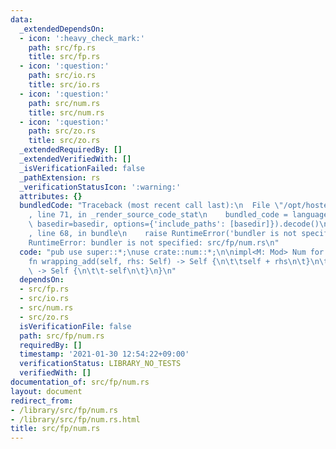 ```yaml
---
data:
  _extendedDependsOn:
  - icon: ':heavy_check_mark:'
    path: src/fp.rs
    title: src/fp.rs
  - icon: ':question:'
    path: src/io.rs
    title: src/io.rs
  - icon: ':question:'
    path: src/num.rs
    title: src/num.rs
  - icon: ':question:'
    path: src/zo.rs
    title: src/zo.rs
  _extendedRequiredBy: []
  _extendedVerifiedWith: []
  _isVerificationFailed: false
  _pathExtension: rs
  _verificationStatusIcon: ':warning:'
  attributes: {}
  bundledCode: "Traceback (most recent call last):\n  File \"/opt/hostedtoolcache/Python/3.9.1/x64/lib/python3.9/site-packages/onlinejudge_verify/documentation/build.py\"\
    , line 71, in _render_source_code_stat\n    bundled_code = language.bundle(stat.path,\
    \ basedir=basedir, options={'include_paths': [basedir]}).decode()\n  File \"/opt/hostedtoolcache/Python/3.9.1/x64/lib/python3.9/site-packages/onlinejudge_verify/languages/user_defined.py\"\
    , line 68, in bundle\n    raise RuntimeError('bundler is not specified: {}'.format(path.as_posix()))\n\
    RuntimeError: bundler is not specified: src/fp/num.rs\n"
  code: "pub use super::*;\nuse crate::num::*;\n\nimpl<M: Mod> Num for Fp<M> {\n\t\
    fn wrapping_add(self, rhs: Self) -> Self {\n\t\tself + rhs\n\t}\n\tfn wrapping_neg(self)\
    \ -> Self {\n\t\t-self\n\t}\n}\n"
  dependsOn:
  - src/fp.rs
  - src/io.rs
  - src/num.rs
  - src/zo.rs
  isVerificationFile: false
  path: src/fp/num.rs
  requiredBy: []
  timestamp: '2021-01-30 12:54:22+09:00'
  verificationStatus: LIBRARY_NO_TESTS
  verifiedWith: []
documentation_of: src/fp/num.rs
layout: document
redirect_from:
- /library/src/fp/num.rs
- /library/src/fp/num.rs.html
title: src/fp/num.rs
---
```

